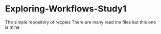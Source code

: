 # Exploring-Workflows-Study1
The simple repository of recpies
There are many read me files but this one is mine

